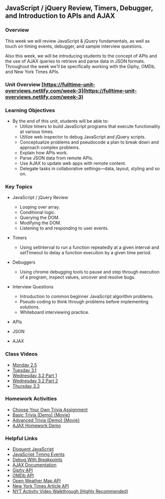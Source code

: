 ## JavaScript / jQuery Review, Timers, Debugger, and Introduction to APIs and AJAX

### Overview

This week we will review JavaScript & jQuery fundamentals, as well as touch on timing events, debugger, and sample interview questions.

Also this week, we will be introducing students to the concept of APIs and the use of AJAX queries to retrieve and parse data in JSON formats. Throughout the week we'll be specifically working with the Giphy, OMDb, and New York Times APIs.

### Unit Overview [https://fulltime-unit-overviews.netlify.com/week-3](https://fulltime-unit-overviews.netlify.com/week-3)

### Learning Objectives

* By the end of this unit, students will be able to:
  * Utilize timers to build JavaScript programs that execute functionality at various times.
  * Utilize web inspector to debug JavaScript and jQuery scripts.
  * Conceptualize problems and pseudocode a plan to break down and approach complex problems. 
  * Explain how APIs work.
  * Parse JSON data from remote APIs.
  * Use AJAX to update web apps with remote content.
  * Delegate tasks in collaborative settings—data, layout, styling and so on.

### Key Topics

* JavaScript / jQuery Review
  * Looping over array.
  * Conditional logic.
  * Querying the DOM.
  * Modifying the DOM.
  * Listening to and responding to user events.

* Timers
  * Using setInterval to run a function repeatedly at a given interval and setTimeout to delay a function execution by a given time period.

* Debuggers
  * Using chrome debugging tools to pause and step through execution of a program, inspect values, uncover and resolve bugs.

* Interview Questions
  * Introduction to common beginner JavaScript algorithm problems.
  * Pseudo coding to think through problems before implementing solutions.
  * Whiteboard interviewing practice.

* APIs
* JSON
* AJAX

### Class Videos
* [Monday 2.5](https://codingbootcamp.hosted.panopto.com/Panopto/Pages/Viewer.aspx?id=21515da6-df69-4384-9096-aa06012a6daf)
* [Tuesday 3.1](https://codingbootcamp.hosted.panopto.com/Panopto/Pages/Viewer.aspx?id=2ce03563-afb2-46ce-b821-aa07016419d3)
* [Wednesday 3.2 Part 1](https://codingbootcamp.hosted.panopto.com/Panopto/Pages/Viewer.aspx?id=8585f12c-5032-41e0-8816-aa080129422f)
* [Wednesday 3.2 Part 2](https://codingbootcamp.hosted.panopto.com/Panopto/Pages/Viewer.aspx?id=ac405bce-3a61-4650-877a-aa080167cdf1)
* [Thursday 3.3](https://codingbootcamp.hosted.panopto.com/Panopto/Pages/Viewer.aspx?id=6910b18d-c819-4403-817b-0fc9543c317c)

### Homework Activities

* [Choose Your Own Trivia Assignment](05-timers/02-Homework/Instructions)
* [Basic Trivia (Demo) {Movie}](https://youtu.be/fBIj8YsA9dk)
* [Advanced Trivia (Demo) {Movie}](https://youtu.be/xhmmiRmxQ8Q)
* [AJAX Homework Demo](https://youtu.be/BqreERTLjgQ)

### Helpful Links

* [Eloquent JavaScript](http://eloquentjavascript.net/)
* [JavaScript Timing Events](http://www.w3schools.com/js/js_timing.asp)
* [Debug With Breakpoints](https://developers.google.com/web/tools/chrome-devtools/debug/breakpoints/?hl=en)
* [AJAX Documentation](http://api.jquery.com/jquery.ajax/)
* [Giphy API](https://developers.giphy.com/docs/)
* [OMDb API](http://www.omdbapi.com/)
* [Open Weather Map API](http://openweathermap.org/api)
* [New York Times Article API](http://developer.nytimes.com/docs/read/article_search_api_v2)
* [NYT Activity Video Walkthrough (Highly Recommended)](https://youtu.be/RQTVw6XJAac?list=PLgJ8UgkiorCnCFzNp0dP0zJyeFAgstYTj)

